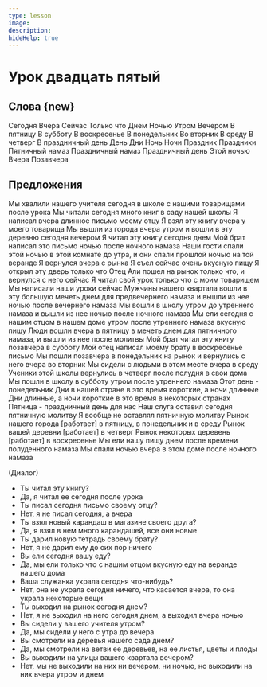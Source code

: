 ```yaml
---
type: lesson
image:
description:
hideHelp: true
---
```


# Урок двадцать пятый

## Слова {new}

Сегодня
Вчера
Сейчас
Только что
Днем
Ночью
Утром
Вечером
В пятницу
В субботу
В воскресенье
В понедельник
Во вторник
В среду
В четверг
В праздничный день
День
Дни
Ночь
Ночи
Праздник
Праздники
Пятничный намаз
Праздничный намаз
Праздничный день
Этой ночью
Вчера
Позавчера

## Предложения

Мы хвалили нашего учителя сегодня в школе с нашими товарищами после урока
Мы читали сегодня много книг в саду нашей школы
Я написал вчера длинное письмо моему отцу
Я взял эту книгу вчера у моего товарища
Мы вышли из города вчера утром и вошли в эту деревню сегодня вечером
Я читал эту книгу сегодня днем
Мой брат написал это письмо ночью после ночного намаза
Наши гости спали этой ночью в этой комнате до утра, и они спали прошлой ночью на той веранде
Я вернулся вчера с рынка
Я съел сейчас очень вкусную пищу
Я открыл эту дверь только что
Отец Али пошел на рынок только что, и вернулся с него сейчас
Я читал свой урок только что с моим товарищем
Мы написали наши уроки сейчас
Мужчины нашего квартала вошли в эту большую мечеть днем для предвечернего намаза и вышли из нее ночью после вечернего намаза
Мы вошли в школу утром до утреннего намаза и вышли из нее ночью после ночного намаза
Мы ели сегодня с нашим отцом в нашем доме утром после утреннего намаза вкусную пищу
Люди вошли вчера в пятницу в мечеть днем для пятничного намаза, и вышли из нее после молитвы
Мой брат читал эту книгу позавчера в субботу
Мой отец написал моему брату в воскресенье письмо
Мы пошли позавчера в понедельник на рынок и вернулись с него вчера во вторник
Мы сидели с людьми в этом месте вчера в среду
Ученики этой школы вернулись в четверг после полудня в свои дома
Мы пошли в школу в субботу утром после утреннего намаза
Этот день - понедельник
Дни в нашей стране в это время короткие, а ночи длинные
Дни длинные, а ночи короткие в это время в некоторых странах
Пятница - праздничный день для нас
Наш слуга оставил сегодня пятничную молитву
Я вообще не оставлял пятничную молитву
Рынок нашего города [работает] в пятницу, в понедельник и в среду
Рынок вашей деревни [работает] в четверг
Рынок некоторых деревень [работает] в воскресенье
Мы ели нашу пищу днем после времени полуденного намаза
Мы спали ночью вчера в этом доме после ночного намаза

(Диалог)

- Ты читал эту книгу?
- Да, я читал ее сегодня после урока
- Ты писал сегодня письмо своему отцу?
- Нет, я не писал сегодня, а вчера
- Ты взял новый карандаш в магазине своего друга?
- Да, я взял в нем много карандашей, все они новые
- Ты дарил новую тетрадь своему брату?
- Нет, я не дарил ему до сих пор ничего
- Вы ели сегодня вашу еду?
- Да, мы ели только что с нашим отцом вкусную еду на веранде нашего дома
- Ваша служанка украла сегодня что-нибудь?
- Нет, она не украла сегодня ничего, что касается вчера, то она украла некоторые вещи
- Ты выходил на рынок сегодня днем?
- Нет, я не выходил на него сегодня днем, а выходил вчера ночью
- Вы сидели у вашего учителя утром?
- Да, мы сидели у него с утра до вечера
- Вы смотрели на деревья нашего сада днем?
- Да, мы смотрели на ветви ее деревьев, на ее листья, цветы и плоды
- Вы выходили на улицы вашего квартала вечером?
- Нет, мы не выходили на них ни вечером, ни ночью, но выходили на них вчера утром и днем
